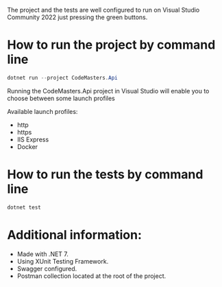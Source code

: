 The project and the tests are well configured to run on Visual Studio Community 2022 just pressing the green buttons.

# How to run the project by command line
 ```csharp
dotnet run --project CodeMasters.Api
```

Running the CodeMasters.Api project in Visual Studio will enable you to choose between some launch profiles

Available launch profiles:
* http
* https
* IIS Express
* Docker

# How to run the tests by command line
```csharp
dotnet test
```

# Additional information:
* Made with .NET 7.
* Using XUnit Testing Framework.
* Swagger configured.
* Postman collection located at the root of the project.
